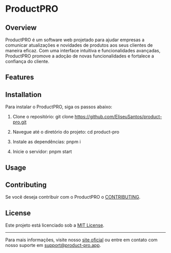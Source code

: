 # ProductPRO

## Overview
ProductPRO é um software web projetado para ajudar empresas a comunicar atualizações e novidades de produtos aos seus clientes de maneira eficaz. Com uma interface intuitiva e funcionalidades avançadas, ProductPRO promove a adoção de novas funcionalidades e fortalece a confiança do cliente.

## Features

## Installation
Para instalar o ProductPRO, siga os passos abaixo:

1. Clone o repositório:
   git clone https://github.com/EliseuSantos/product-pro.git

2. Navegue até o diretório do projeto:
   cd product-pro

3. Instale as dependências:
   pnpm i

4. Inicie o servidor:
   pnpm start

## Usage


## Contributing
Se você deseja contribuir com o ProductPRO o [CONTRIBUTING](CONTRIBUTING.md).

## License
Este projeto está licenciado sob a [MIT License](LICENSE).

---

Para mais informações, visite nosso [site oficial](https://product-pro.app) ou entre em contato com nosso suporte em support@product-pro.app.